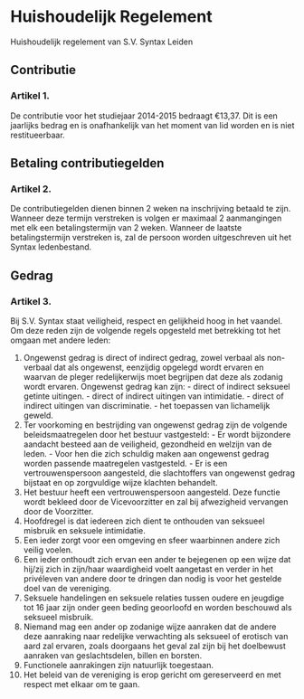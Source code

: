 # Huishoudelijk Regelement

Huishoudelijk regelement van S.V. Syntax Leiden

## Contributie

### Artikel 1.
De contributie voor het studiejaar 2014-2015 bedraagt €13,37. Dit is een jaarlijks bedrag en is onafhankelijk van het moment van lid worden en is niet restitueerbaar.

## Betaling contributiegelden

### Artikel 2.
De contributiegelden dienen binnen 2 weken na inschrijving betaald te zijn. Wanneer deze termijn verstreken is volgen er maximaal 2 aanmangingen met elk een betalingstermijn van 2 weken. Wanneer de laatste betalingstermijn verstreken is, zal de persoon worden uitgeschreven uit het Syntax ledenbestand.

## Gedrag

### Artikel 3.
Bij S.V. Syntax staat veiligheid, respect en gelijkheid hoog in het vaandel. Om deze reden zijn de volgende regels opgesteld met betrekking tot het omgaan met andere leden:
  1. Ongewenst gedrag is direct of indirect gedrag, zowel verbaal als non-verbaal dat als ongewenst, eenzijdig opgelegd wordt ervaren en waarvan de pleger redelijkerwijs moet begrijpen dat deze als zodanig wordt ervaren.
    Ongewenst gedrag kan zijn:
    - direct of indirect seksueel getinte uitingen.
    - direct of indirect uitingen van intimidatie.
    - direct of indirect uitingen van discriminatie.
    - het toepassen van lichamelijk geweld.
  2. Ter voorkoming en bestrijding van ongewenst gedrag zijn de volgende beleidsmaatregelen door het bestuur vastgesteld:
    - Er wordt bijzondere aandacht besteed aan de veiligheid, gezondheid en welzijn van de leden.
    - Voor hen die zich schuldig maken aan ongewenst gedrag worden passende maatregelen vastgesteld.
    - Er is een vertrouwenspersoon aangesteld, die slachtoffers van ongewenst gedrag bijstaat en op zorgvuldige wijze klachten behandelt.
  3. Het bestuur heeft een vertrouwenspersoon aangesteld. Deze functie wordt bekleed door de Vicevoorzitter en zal bij afwezigheid vervangen door de Voorzitter.
  4. Hoofdregel is dat iedereen zich dient te onthouden van seksueel misbruik en seksuele intimidatie.
  5. Een ieder zorgt voor een omgeving en sfeer waarbinnen andere zich veilig voelen.
  6. Een ieder onthoudt zich ervan een ander te bejegenen op een wijze dat hij/zij zich in zijn/haar waardigheid voelt aangetast en verder in het privéleven van andere door te dringen dan nodig is voor het gestelde doel van de vereniging.
  7. Seksuele handelingen en seksuele relaties tussen oudere en jeugdige tot 16 jaar zijn onder geen beding geoorloofd en worden beschouwd als seksueel misbruik.
  8. Niemand mag een ander op zodanige wijze aanraken dat de andere deze aanraking naar redelijke verwachting als seksueel of erotisch van aard zal ervaren, zoals doorgaans het geval zal zijn bij het doelbewust aanraken van geslachtsdelen, billen en borsten.
  9. Functionele aanrakingen zijn natuurlijk toegestaan.
  10. Het beleid van de vereniging is erop gericht om gereserveerd en met respect met elkaar om te gaan.
